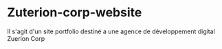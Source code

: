 # Zuterion-corp-website
Il s'agit d'un site portfolio destiné a une agence de développement digital Zuerion Corp
